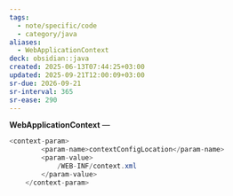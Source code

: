 ```yaml
---
tags:
  - note/specific/code
  - category/java
aliases:
  - WebApplicationContext
deck: obsidian::java
created: 2025-06-13T07:44:25+03:00
updated: 2025-09-21T12:00:09+03:00
sr-due: 2026-09-21
sr-interval: 365
sr-ease: 290
---
```


**WebApplicationContext**
—
```java
<context-param>
        <param-name>contextConfigLocation</param-name>
        <param-value>
            /WEB-INF/context.xml
        </param-value>
    </context-param>
```
